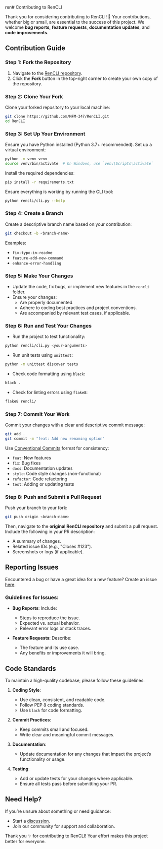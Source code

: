 ren# Contributing to RenCLI

Thank you for considering contributing to RenCLI! 🎉
Your contributions, whether big or small, are essential to the success of this project. We welcome **bug reports**, **feature requests**, **documentation updates**, and **code improvements**.

## Contribution Guide

### Step 1: Fork the Repository

1. Navigate to the [RenCLI repository](https://github.com/MFM-347/RenCLI).
2. Click the **Fork** button in the top-right corner to create your own copy of the repository.

### Step 2: Clone Your Fork

Clone your forked repository to your local machine:

```bash
git clone https://github.com/MFM-347/RenCLI.git
cd RenCLI
```

### Step 3: Set Up Your Environment

Ensure you have Python installed (Python 3.7+ recommended). Set up a virtual environment:

```bash
python -m venv venv
source venv/bin/activate  # On Windows, use `venv\Scripts\activate`
```

Install the required dependencies:

```bash
pip install -r requirements.txt
```

Ensure everything is working by running the CLI tool:

```bash
python rencli/cli.py --help
```

### Step 4: Create a Branch

Create a descriptive branch name based on your contribution:

```bash
git checkout -b <branch-name>
```

Examples:

- `fix-typo-in-readme`
- `feature-add-new-command`
- `enhance-error-handling`

### Step 5: Make Your Changes

- Update the code, fix bugs, or implement new features in the `rencli` folder.
- Ensure your changes:
  - Are properly documented.
  - Adhere to coding best practices and project conventions.
  - Are accompanied by relevant test cases, if applicable.

### Step 6: Run and Test Your Changes

- Run the project to test functionality:

```bash
python rencli/cli.py <your-arguments>
```

- Run unit tests using `unittest`:

```bash
python -m unittest discover tests
```

- Check code formatting using `black`:

```bash
black .
```

- Check for linting errors using `flake8`:

```bash
flake8 rencli/
```

### Step 7: Commit Your Work

Commit your changes with a clear and descriptive commit message:

```bash
git add .
git commit -m "feat: Add new renaming option"
```

Use [Conventional Commits](https://www.conventionalcommits.org/) format for consistency:

- `feat`: New features
- `fix`: Bug fixes
- `docs`: Documentation updates
- `style`: Code style changes (non-functional)
- `refactor`: Code refactoring
- `test`: Adding or updating tests

### Step 8: Push and Submit a Pull Request

Push your branch to your fork:

```bash
git push origin <branch-name>
```

Then, navigate to the **original RenCLI repository** and submit a pull request.
Include the following in your PR description:

- A summary of changes.
- Related issue IDs (e.g., "Closes #123").
- Screenshots or logs (if applicable).

## Reporting Issues

Encountered a bug or have a great idea for a new feature? Create an issue [here](https://github.com/MFM-347/RenCLI/issues).

### Guidelines for Issues:

- **Bug Reports**:
  Include:

  - Steps to reproduce the issue.
  - Expected vs. actual behavior.
  - Relevant error logs or stack traces.

- **Feature Requests**:
  Describe:
  - The feature and its use case.
  - Any benefits or improvements it will bring.

## Code Standards

To maintain a high-quality codebase, please follow these guidelines:

1. **Coding Style**:

   - Use clean, consistent, and readable code.
   - Follow PEP 8 coding standards.
   - Use `black` for code formatting.

2. **Commit Practices**:

   - Keep commits small and focused.
   - Write clear and meaningful commit messages.

3. **Documentation**:

   - Update documentation for any changes that impact the project’s functionality or usage.

4. **Testing**:
   - Add or update tests for your changes where applicable.
   - Ensure all tests pass before submitting your PR.

## Need Help?

If you’re unsure about something or need guidance:

- Start a [discussion](https://github.com/MFM-347/RenCLI/discussions).
- Join our community for support and collaboration.

Thank you ✨ for contributing to RenCLI! Your effort makes this project better for everyone.
